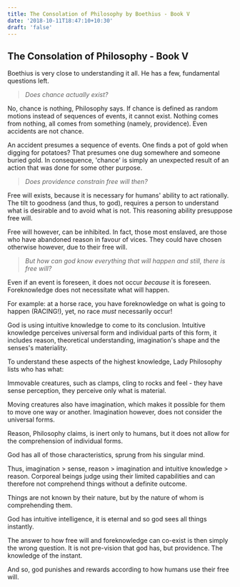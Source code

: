 ```yaml
---
title: The Consolation of Philosophy by Boethius - Book V
date: '2018-10-11T18:47:10+10:30'
draft: 'false'
---
```

## The Consolation of Philosophy - Book V

Boethius is very close to understanding it all. He has a few, fundamental questions left.

> _Does chance actually exist?_

No, chance is nothing, Philosophy says. If chance is defined as random motions instead of sequences of events, it cannot exist. Nothing comes from nothing, all comes from something (namely, providence). Even accidents are not chance.

An accident presumes a sequence of events. One finds a pot of gold when digging for potatoes? That presumes one dug somewhere and someone buried gold. In consequence, 'chance' is simply an unexpected result of an action that was done for some other purpose.

> _Does providence constrain free will then?_

Free will exists, because it is necessary for humans' ability to act rationally. The tilt to goodness (and thus, to god), requires a person to understand what is desirable and to avoid what is not. This reasoning ability presuppose free will.

Free will however, can be inhibited. In fact, those most enslaved, are those who have abandoned reason in favour of vices. They could have chosen otherwise however, due to their free will.

> _But how can god know everything that will happen and still, there is free will?_

Even if an event is foreseen, it does not occur _because_ it is foreseen. Foreknowledge does not necessitate what will happen.

For example: at a horse race, you have foreknowledge on what is going to happen (RACING!), yet, no race _must_ necessarily occur!

God is using intuitive knowledge to come to its conclusion. Intuitive knowledge perceives universal form and individual parts of this form, it includes reason, theoretical understanding, imagination's shape and the senses's materiality.

To understand these aspects of the highest knowledge, Lady Philosophy lists who has what:

Immovable creatures, such as clamps, cling to rocks and feel - they have sense perception, they perceive only what is material.

Moving creatures also have imagination, which makes it possible for them to move one way or another. Imagination however, does not consider the universal forms.

Reason, Philosophy claims, is inert only to humans, but it does not allow for the comprehension of individual forms.

God has all of those characteristics, sprung from his singular mind. 

Thus, imagination > sense, reason > imagination and intuitive knowledge > reason. Corporeal beings judge using their limited capabilities and can therefore not comprehend things without a definite outcome.

Things are not known by their nature, but by the nature of whom is comprehending them. 

God has intuitive intelligence, it is eternal and so god sees all things instantly. 

The answer to how free will and foreknowledge can co-exist is then simply the wrong question. It is not pre-vision that god has, but providence. The knowledge of the instant.

And so, god punishes and rewards according to how humans use their free will.
